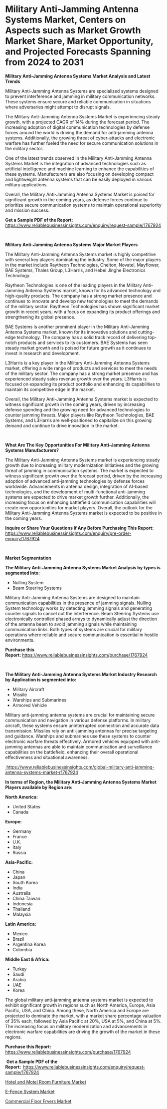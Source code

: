 <p><h1>Military Anti-Jamming Antenna Systems Market, Centers on Aspects such as Market Growth Market Share, Market Opportunity, and Projected Forecasts Spanning from 2024 to 2031</h1></p><p><strong>Military Anti-Jamming Antenna Systems Market Analysis and Latest Trends</strong></p>
<p><p>Military Anti-Jamming Antenna Systems are specialized systems designed to prevent interference and jamming in military communication networks. These systems ensure secure and reliable communication in situations where adversaries might attempt to disrupt signals.</p><p>The Military Anti-Jamming Antenna Systems Market is experiencing steady growth, with a projected CAGR of 14% during the forecast period. The increasing adoption of digital communication technologies by defense forces around the world is driving the demand for anti-jamming antenna systems. Additionally, the growing threat of cyber-attacks and electronic warfare has further fueled the need for secure communication solutions in the military sector.</p><p>One of the latest trends observed in the Military Anti-Jamming Antenna Systems Market is the integration of advanced technologies such as artificial intelligence and machine learning to enhance the capabilities of these systems. Manufacturers are also focusing on developing compact and lightweight antenna systems that can be easily deployed in various military applications.</p><p>Overall, the Military Anti-Jamming Antenna Systems Market is poised for significant growth in the coming years, as defense forces continue to prioritize secure communication systems to maintain operational superiority and mission success.</p></p>
<p><strong>Get a Sample PDF of the Report:&nbsp;</strong> <a href="https://www.reliablebusinessinsights.com/enquiry/request-sample/1767924">https://www.reliablebusinessinsights.com/enquiry/request-sample/1767924</a></p>
<p>&nbsp;</p>
<p><strong>Military Anti-Jamming Antenna Systems Major Market Players</strong></p>
<p><p>The Military Anti-Jamming Antenna Systems market is highly competitive with several key players dominating the industry. Some of the major players in the market include Raytheon Technologies, Chelton, Novatel, Mayflower, BAE Systems, Thales Group, L3Harris, and Hebei Jinghe Electronics Technology.</p><p>Raytheon Technologies is one of the leading players in the Military Anti-Jamming Antenna Systems market, known for its advanced technology and high-quality products. The company has a strong market presence and continues to innovate and develop new technologies to meet the demands of the military sector. Raytheon Technologies has shown significant market growth in recent years, with a focus on expanding its product offerings and strengthening its global presence.</p><p>BAE Systems is another prominent player in the Military Anti-Jamming Antenna Systems market, known for its innovative solutions and cutting-edge technology. The company has a solid track record of delivering top-notch products and services to its customers. BAE Systems has seen steady market growth and is poised for future growth as it continues to invest in research and development.</p><p>L3Harris is a key player in the Military Anti-Jamming Antenna Systems market, offering a wide range of products and services to meet the needs of the military sector. The company has a strong market presence and has experienced steady sales revenue growth over the years. L3Harris is focused on expanding its product portfolio and enhancing its capabilities to maintain its competitive edge in the market.</p><p>Overall, the Military Anti-Jamming Antenna Systems market is expected to witness significant growth in the coming years, driven by increasing defense spending and the growing need for advanced technologies to counter jamming threats. Major players like Raytheon Technologies, BAE Systems, and L3Harris are well-positioned to capitalize on this growing demand and continue to drive innovation in the market.</p></p>
<p>&nbsp;</p>
<p><strong>What Are The Key Opportunities For Military Anti-Jamming Antenna Systems Manufacturers?</strong></p>
<p><p>The Military Anti-Jamming Antenna Systems market is experiencing steady growth due to increasing military modernization initiatives and the growing threat of jamming in communication systems. The market is expected to witness significant growth over the forecast period, driven by the increasing adoption of advanced anti-jamming technologies by defense forces worldwide. Advancements in antenna design, integration of AI-based technologies, and the development of multi-functional anti-jamming systems are expected to drive market growth further. Additionally, the increasing focus on enhancing battlefield communication capabilities will create new opportunities for market players. Overall, the outlook for the Military Anti-Jamming Antenna Systems market is expected to be positive in the coming years.</p></p>
<p><strong>Inquire or Share Your Questions If Any Before Purchasing This Report:</strong> <a href="https://www.reliablebusinessinsights.com/enquiry/pre-order-enquiry/1767924">https://www.reliablebusinessinsights.com/enquiry/pre-order-enquiry/1767924</a></p>
<p>&nbsp;</p>
<p><strong>Market Segmentation</strong></p>
<p><strong>The Military Anti-Jamming Antenna Systems Market Analysis by types is segmented into:</strong></p>
<p><ul><li>Nulling System</li><li>Beam Steering Systems</li></ul></p>
<p><p>Military Anti-Jamming Antenna Systems are designed to maintain communication capabilities in the presence of jamming signals. Nulling System technology works by detecting jamming signals and generating counter signals to cancel out the interference. Beam Steering Systems use electronically controlled phased arrays to dynamically adjust the direction of the antenna beam to avoid jamming signals while maintaining communication links. Both types of systems are crucial for military operations where reliable and secure communication is essential in hostile environments.</p></p>
<p><strong>Purchase this Report:&nbsp;</strong><a href="https://www.reliablebusinessinsights.com/purchase/1767924">https://www.reliablebusinessinsights.com/purchase/1767924</a></p>
<p>&nbsp;</p>
<p><strong>The Military Anti-Jamming Antenna Systems Market Industry Research by Application is segmented into:</strong></p>
<p><ul><li>Military Aircraft</li><li>Missile</li><li>Warships and Submarines</li><li>Armored Vehicle</li></ul></p>
<p><p>Military anti-jamming antenna systems are crucial for maintaining secure communication and navigation in various defense platforms. In military aircraft, these systems ensure uninterrupted connection and accurate data transmission. Missiles rely on anti-jamming antennas for precise targeting and guidance. Warships and submarines use these systems to counter electronic warfare threats effectively. Armored vehicles equipped with anti-jamming antennas are able to maintain communication and surveillance capabilities on the battlefield, enhancing their overall operational effectiveness and situational awareness.</p></p>
<p><a href="https://www.reliablebusinessinsights.com/global-military-anti-jamming-antenna-systems-market-r1767924">&nbsp;https://www.reliablebusinessinsights.com/global-military-anti-jamming-antenna-systems-market-r1767924</a></p>
<p><strong>In terms of Region, the Military Anti-Jamming Antenna Systems Market Players available by Region are:</strong></p>
<p>
    <p> <strong> North America: </strong>
        <ul>
            <li>United States</li>
            <li>Canada</li>
        </ul>
        </p> 
    <p> <strong> Europe: </strong>
        <ul>
            <li>Germany</li>
            <li>France</li>
            <li>U.K.</li>
            <li>Italy</li>
            <li>Russia</li>
        </ul>
        </p> 
    <p> <strong> Asia-Pacific: </strong>
        <ul>
            <li>China</li>
            <li>Japan</li>
            <li>South Korea</li>
            <li>India</li>
            <li>Australia</li>
            <li>China Taiwan</li>
            <li>Indonesia</li>
            <li>Thailand</li>
            <li>Malaysia</li>
        </ul>
        </p> 
    <p> <strong> Latin America: </strong>
        <ul>
            <li>Mexico</li>
            <li>Brazil</li>
            <li>Argentina Korea</li>
            <li>Colombia</li>
        </ul>
        </p> 
    <p> <strong> Middle East & Africa: </strong>
        <ul>
            <li>Turkey</li>
            <li>Saudi</li>
            <li>Arabia</li>
            <li>UAE</li>
            <li>Korea</li>
        </ul>
    </p>
    </p>
<p><p>The global military anti-jamming antenna systems market is expected to exhibit significant growth in regions such as North America, Europe, Asia Pacific, USA, and China. Among these, North America and Europe are projected to dominate the market, with a market share percentage valuation of 35% each, followed by Asia Pacific at 20%, USA at 5%, and China at 5%. The increasing focus on military modernization and advancements in electronic warfare capabilities are driving the growth of the market in these regions.</p></p>
<p><strong>Purchase this Report: </strong><a href="https://www.reliablebusinessinsights.com/purchase/1767924">https://www.reliablebusinessinsights.com/purchase/1767924</a></p>
<p>&nbsp;<strong>Get a Sample PDF of the Report:&nbsp;&nbsp;</strong><a href="https://www.reliablebusinessinsights.com/enquiry/request-sample/1767924">https://www.reliablebusinessinsights.com/enquiry/request-sample/1767924</a></p>
<p><strong></strong></p>
<p><p><a href="https://github.com/ajohirul8010/Market-Research-Report-List-1/blob/main/hotel-and-motel-room-furniture-market.md">Hotel and Motel Room Furniture Market</a></p><p><a href="https://github.com/riwar777/Market-Research-Report-List-1/blob/main/e-fence-system-market.md">E-Fence System Market</a></p><p><a href="https://github.com/jahid123ahm/Market-Research-Report-List-1/blob/main/commercial-floor-fryers-market.md">Commercial Floor Fryers Market</a></p></p>